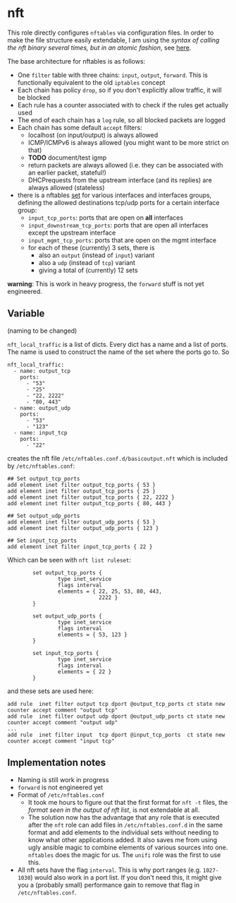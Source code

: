 
# nft

This role directly configures `nftables` via configuration files. In order to make the file structure
easily extendable, I am using the *syntax of calling the nft binary several times, but in an atomic fashion*,
see [here](https://wiki.nftables.org/wiki-nftables/index.php/Scripting#File_formats).

The base architecture for nftables is as follows:

* One `filter` table with three chains: `input`, `output`, `forward`. This is functionally equivalent to the old `iptables` concept
* Each chain has policy `drop`, so if you don't explicitly allow traffic, it will be blocked
* Each rule has a counter associated with to check if the rules get actually used
* The end of each chain has a `log` rule, so all blocked packets are logged
* Each chain has some default `accept` filters:
  * localhost (on input/output) is always allowed
  * ICMP/ICMPv6 is always allowed (you might want to be more strict on that)
  * **TODO** document/test igmp
  * return packets are always allowed (i.e. they can be associated with an earlier packet, stateful!)
  * DHCPrequests from the upstream interface (and its replies) are always allowed (stateless)
* there is a nftables [set](https://wiki.nftables.org/wiki-nftables/index.php/Sets) for various interfaces and interfaces groups, defining the allowed destinations tcp/udp ports for a certain interface group:
  * `input_tcp_ports`: ports that are open on **all** interfaces
  * `input_downstream_tcp_ports`: ports that are open all interfaces except the upstream interface
  * `input_mgmt_tcp_ports`: ports that are open on the mgmt interface
  * for each of these (currently) 3 sets, there is
    * also an `output` (instead of `input`) variant
    * also a `udp` (instead of `tcp`) variant
    * giving a total of (currently) 12 sets

**warning**: This is work in heavy progress, the `forward` stuff is not yet engineered.

## Variable

(naming to be changed)

`nft_local_traffic` is a list of dicts. Every dict has a name and a list of ports. The name is used to construct the name of the set where the ports go to. So

```
nft_local_traffic:
  - name: output_tcp
    ports:
      - "53"
      - "25"
      - "22, 2222"
      - "80, 443"
  - name: output_udp
    ports:
      - "53"
      - "123"
  - name: input_tcp
    ports:
      - "22"
```

creates the nft file `/etc/nftables.conf.d/basicoutput.nft` which is included by `/etc/nftables.conf`:

```
## Set output_tcp_ports
add element inet filter output_tcp_ports { 53 }
add element inet filter output_tcp_ports { 25 }
add element inet filter output_tcp_ports { 22, 2222 }
add element inet filter output_tcp_ports { 80, 443 }

## Set output_udp_ports
add element inet filter output_udp_ports { 53 }
add element inet filter output_udp_ports { 123 }

## Set input_tcp_ports
add element inet filter input_tcp_ports { 22 }
```

Which can be seen with `nft list ruleset`:

```
        set output_tcp_ports {
                type inet_service
                flags interval
                elements = { 22, 25, 53, 80, 443,
                             2222 }
        }

```

```
        set output_udp_ports {
                type inet_service
                flags interval
                elements = { 53, 123 }
        }

```

```
        set input_tcp_ports {
                type inet_service
                flags interval
                elements = { 22 }
        }

```

and these sets are used here:

```
add rule  inet filter output tcp dport @output_tcp_ports ct state new counter accept comment "output tcp"
add rule  inet filter output udp dport @output_udp_ports ct state new counter accept comment "output udp"
...
add rule  inet filter input  tcp dport @input_tcp_ports  ct state new counter accept comment "input tcp"
```


## Implementation notes

* Naming is still work in progress
* `forward` is not engineered yet
* Format of `/etc/nftables.conf`
  * It took me hours to figure out that the first format for `nft -t` files, the *format seen in the output of nft list*, is not extendable at all.
  * The solution now has the advantage that any role that is executed after the `nft` role can add files in `/etc/nftables.conf.d` in the same format and add elements to the individual sets without needing to know what other applications added. It also saves me from using ugly ansible magic to combine elements of various sources into one. `nftables` does the magic for us. The `unifi` role was the first to use this.
* All nft sets have the flag `interval`. This is why port ranges (e.g. `1027-1030`) would also work in a port list. If you don't need this, it might give you a (probably small) performance gain to remove that flag in `/etc/nftables.conf`.
  
